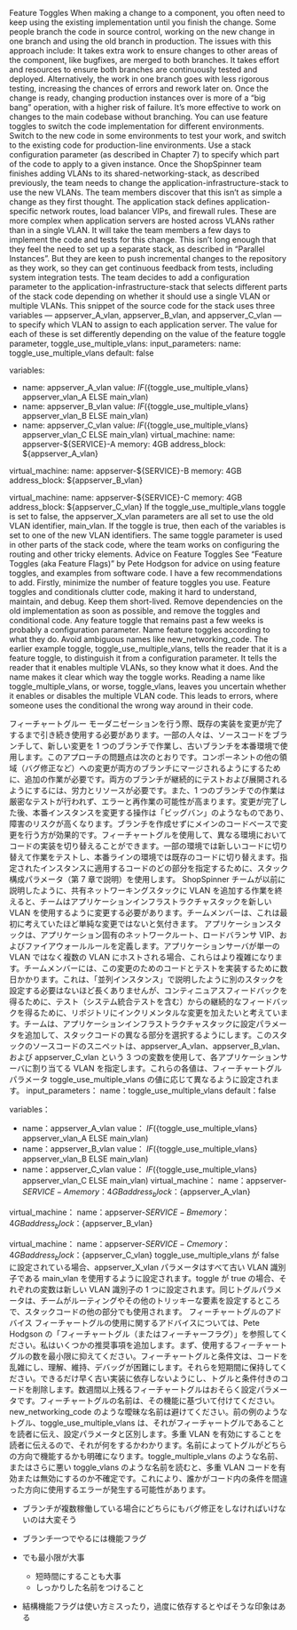 Feature Toggles When making a change to a component, you often need to keep using the existing implementation until you finish the change. Some people branch the code in source control, working on the new change in one branch and using the old branch in production. The issues with this approach include: It takes extra work to ensure changes to other areas of the component, like bugfixes, are merged to both branches. It takes effort and resources to ensure both branches are continuously tested and deployed. Alternatively, the work in one branch goes with less rigorous testing, increasing the chances of errors and rework later on. Once the change is ready, changing production instances over is more of a “big bang” operation, with a higher risk of failure. It’s more effective to work on changes to the main codebase without branching. You can use feature toggles to switch the code implementation for different environments. Switch to the new code in some environments to test your work, and switch to the existing code for production-line environments. Use a stack configuration parameter (as described in Chapter 7) to specify which part of the code to apply to a given instance. Once the ShopSpinner team finishes adding VLANs to its shared-networking-stack, as described previously, the team needs to change the application-infrastructure-stack to use the new VLANs. The team members discover that this isn’t as simple a change as they first thought.
The application stack defines application-specific network routes, load balancer VIPs, and firewall rules. These are more complex when application servers are hosted across VLANs rather than in a single VLAN. It will take the team members a few days to implement the code and tests for this change. This isn’t long enough that they feel the need to set up a separate stack, as described in “Parallel Instances”. But they are keen to push incremental changes to the repository as they work, so they can get continuous feedback from tests, including system integration tests. The team decides to add a configuration parameter to the application-infrastructure-stack that selects different parts of the stack code depending on whether it should use a single VLAN or multiple VLANs. This snippet of the source code for the stack uses three variables — appserver_A_vlan, appserver_B_vlan, and appserver_C_vlan — to specify which VLAN to assign to each application server. The value for each of these is set differently depending on the value of the feature toggle parameter, toggle_use_multiple_vlans: input_parameters:
name: toggle_use_multiple_vlans
default: false

variables:

- name: appserver_A_vlan
  value:
  $IF(${toggle_use_multiple_vlans} appserver_vlan_A ELSE main_vlan)
- name: appserver_B_vlan
  value:
  $IF(${toggle_use_multiple_vlans} appserver_vlan_B ELSE main_vlan)
- name: appserver_C_vlan
  value:
  $IF(${toggle_use_multiple_vlans} appserver_vlan_C ELSE main_vlan)
  virtual_machine:
  name: appserver-${SERVICE}-A
  memory: 4GB
  address_block: ${appserver_A_vlan}

virtual_machine:
name: appserver-${SERVICE}-B
memory: 4GB
address_block: ${appserver_B_vlan}

virtual_machine:
name: appserver-${SERVICE}-C
memory: 4GB
address_block: ${appserver_C_vlan} If the toggle_use_multiple_vlans toggle is set to false, the appserver_X_vlan parameters are all set to use the old VLAN identifier, main_vlan. If the toggle is true, then each of the variables is set to one of the new VLAN identifiers. The same toggle parameter is used in other parts of the stack code, where the team works on configuring the routing and other tricky elements.
Advice on Feature Toggles See “Feature Toggles (aka Feature Flags)” by Pete Hodgson for advice on using feature toggles, and examples from software code. I have a few recommendations to add. Firstly, minimize the number of feature toggles you use. Feature toggles and conditionals clutter code, making it hard to understand, maintain, and debug. Keep them short-lived. Remove dependencies on the old implementation as soon as possible, and remove the toggles and conditional code. Any feature toggle that remains past a few weeks is probably a configuration parameter. Name feature toggles according to what they do. Avoid ambiguous names like new_networking_code. The earlier example toggle, toggle_use_multiple_vlans, tells the reader that it is a feature toggle, to distinguish it from a configuration parameter. It tells the reader that it enables multiple VLANs, so they know what it does. And the name makes it clear which way the toggle works. Reading a name like toggle_multiple_vlans, or worse, toggle_vlans, leaves you uncertain whether it enables or disables the multiple VLAN code. This leads to errors, where someone uses the conditional the wrong way around in their code.

フィーチャートグルー モーダニゼーションを行う際、既存の実装を変更が完了するまで引き続き使用する必要があります。一部の人々は、ソースコードをブランチして、新しい変更を 1 つのブランチで作業し、古いブランチを本番環境で使用します。このアプローチの問題点は次のとおりです。コンポーネントの他の領域（バグ修正など）への変更が両方のブランチにマージされるようにするために、追加の作業が必要です。両方のブランチが継続的にテストおよび展開されるようにするには、労力とリソースが必要です。また、1 つのブランチでの作業は厳密なテストが行われず、エラーと再作業の可能性が高まります。変更が完了した後、本番インスタンスを変更する操作は「ビッグバン」のようなものであり、障害のリスクが高くなります。ブランチを作成せずにメインのコードベースで変更を行う方が効果的です。フィーチャートグルを使用して、異なる環境においてコードの実装を切り替えることができます。一部の環境では新しいコードに切り替えて作業をテストし、本番ラインの環境では既存のコードに切り替えます。指定されたインスタンスに適用するコードのどの部分を指定するために、スタック構成パラメータ（第 7 章で説明）を使用します。 ShopSpinner チームが以前に説明したように、共有ネットワーキングスタックに VLAN を追加する作業を終えると、チームはアプリケーションインフラストラクチャスタックを新しい VLAN を使用するように変更する必要があります。チームメンバーは、これは最初に考えていたほど単純な変更ではないと気付きます。
アプリケーションスタックは、アプリケーション固有のネットワークルート、ロードバランサ VIP、およびファイアウォールルールを定義します。アプリケーションサーバが単一の VLAN ではなく複数の VLAN にホストされる場合、これらはより複雑になります。チームメンバーには、この変更のためのコードとテストを実装するために数日かかります。これは、「並列インスタンス」で説明したように別のスタックを設定する必要はないほど長くありませんが、コンティニュアスフィードバックを得るために、テスト（システム統合テストを含む）からの継続的なフィードバックを得るために、リポジトリにインクリメンタルな変更を加えたいと考えています。チームは、アプリケーションインフラストラクチャスタックに設定パラメータを追加して、スタックコードの異なる部分を選択するようにします。このスタックのソースコードのスニペットは、appserver_A_vlan、appserver_B_vlan、および appserver_C_vlan という 3 つの変数を使用して、各アプリケーションサーバに割り当てる VLAN を指定します。これらの各値は、フィーチャートグルパラメータ toggle_use_multiple_vlans の値に応じて異なるように設定されます。 input_parameters：
name：toggle_use_multiple_vlans
default：false

variables：

- name：appserver_A_vlan
  value：
  $IF(${toggle_use_multiple_vlans} appserver_vlan_A ELSE main_vlan)
- name：appserver_B_vlan
  value：
  $IF(${toggle_use_multiple_vlans} appserver_vlan_B ELSE main_vlan)
- name：appserver_C_vlan
  value：
  $IF(${toggle_use_multiple_vlans} appserver_vlan_C ELSE main_vlan)
  virtual_machine：
  name：appserver-${SERVICE}-A
  memory：4GB
  address_block：${appserver_A_vlan}

virtual_machine：
name：appserver-${SERVICE}-B
  memory：4GB
  address_block：${appserver_B_vlan}

virtual_machine：
name：appserver-${SERVICE}-C
  memory：4GB
  address_block：${appserver_C_vlan} toggle_use_multiple_vlans が false に設定されている場合、appserver_X_vlan パラメータはすべて古い VLAN 識別子である main_vlan を使用するように設定されます。toggle が true の場合、それぞれの変数は新しい VLAN 識別子の 1 つに設定されます。同じトグルパラメータは、チームがルーティングやその他のトリッキーな要素を設定するところで、スタックコードの他の部分でも使用されます。
フィーチャートグルのアドバイス フィーチャートグルの使用に関するアドバイスについては、Pete Hodgson の「フィーチャートグル（またはフィーチャーフラグ）」を参照してください。私はいくつかの推奨事項を追加します。まず、使用するフィーチャートグルの数を最小限に抑えてください。フィーチャートグルと条件文は、コードを乱雑にし、理解、維持、デバッグが困難にします。それらを短期間に保持してください。できるだけ早く古い実装に依存しないようにし、トグルと条件付きのコードを削除します。数週間以上残るフィーチャートグルはおそらく設定パラメータです。フィーチャートグルの名前は、その機能に基づいて付けてください。new_networking_code のような曖昧な名前は避けてください。前の例のようなトグル、toggle_use_multiple_vlans は、それがフィーチャートグルであることを読者に伝え、設定パラメータと区別します。多重 VLAN を有効にすることを読者に伝えるので、それが何をするかわかります。名前によってトグルがどちらの方向で機能するかも明確になります。toggle_multiple_vlans のような名前、またはさらに悪い toggle_vlans のような名前を読むと、多重 VLAN コードを有効または無効にするのか不確定です。これにより、誰かがコード内の条件を間違った方向に使用するエラーが発生する可能性があります。

- ブランチが複数稼働している場合にどちらにもバグ修正をしなければいけないのは大変そう
- ブランチ一つでやるには機能フラグ
- でも最小限が大事

  - 短時間にすることも大事
  - しっかりした名前をつけること

- 結構機能フラグは使い方ミスったり，過度に依存するとやばそうな印象はある
